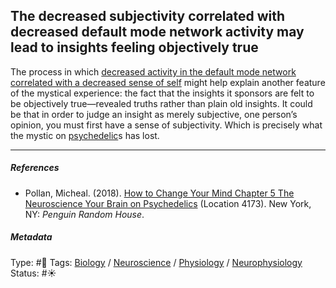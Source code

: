 ## The decreased subjectivity correlated with decreased default mode network activity may lead to insights feeling objectively true

The process in which [decreased activity in the default mode network correlated with a decreased sense of self](Decreased%20activity%20in%20the%20default%20mode%20network%20correlated%20with%20a%20decreased%20sense%20of%20self.md) might help explain another feature of the mystical experience: the fact that the insights it sponsors are felt to be objectively true—revealed truths rather than plain old insights. It could be that in order to judge an insight as merely subjective, one person’s opinion, you must first have a sense of subjectivity. Which is precisely what the mystic on [psychedelic](Psychedelic.md)s has lost.

---

##### References

* Pollan, Micheal. (2018). [How to Change Your Mind Chapter 5 The Neuroscience Your Brain on Psychedelics](How%20to%20Change%20Your%20Mind%20Chapter%205%20The%20Neuroscience%20Your%20Brain%20on%20Psychedelics.md) (Location 4173). New York, NY: *Penguin Random House*. 

##### Metadata

Type: #🔴 
Tags: [Biology]() / [Neuroscience](Neuroscience.md) / [Physiology]() / [Neurophysiology]() 
Status: #☀️ 
